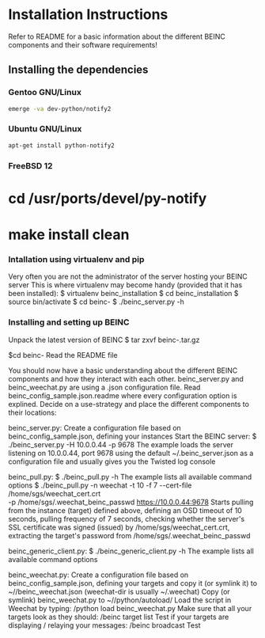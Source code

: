 # Installation Instructions

Refer to README for a basic information about the different BEINC components
and their software requirements!


## Installing the dependencies

### Gentoo GNU/Linux

   ```bash
   emerge -va dev-python/notify2
   ```


### Ubuntu GNU/Linux

   ```bash
   apt-get install python-notify2
   ```


### FreeBSD 12

# cd /usr/ports/devel/py-notify
# make install clean


### Intallation using virtualenv and pip

Very often you are not the administrator of the server hosting your BEINC server
This is where virtualenv may become handy (provided that it has been installed):
$ virtualenv beinc_installation
$ cd beinc_installation
$ source bin/activate
$ cd beinc-<version>
$ ./beinc_server.py -h


### Installing and setting up BEINC

Unpack the latest version of BEINC
$ tar zxvf beinc-<version>.tar.gz

$cd beinc-<version>
Read the README file

You should now have a basic understanding about the different BEINC components
and how they interact with each other.
beinc_server.py and beinc_weechat.py are using a .json configuration file.
Read beinc_config_sample.json.readme where every configuration option is explined.
Decide on a use-strategy and place the different components to their locations:

beinc_server.py:
Create a configuration file based on beinc_config_sample.json, defining your instances
Start the BEINC server:
$ ./beinc_server.py -H 10.0.0.44 -p 9678
The example loads the server listening on 10.0.0.44, port 9678 using the default
~/.beinc_server.json as a configuration file and usually gives you the Twisted
log console

beinc_pull.py:
$ ./beinc_pull.py -h
The example lists all available command options
$ ./beinc_pull.py -n weechat -t 10 -f 7 --cert-file /home/sgs/weechat_cert.crt \
  -p /home/sgs/.weechat_beinc_passwd https://10.0.0.44:9678
Starts pulling from the instance (target) defined above,
defining an OSD timeout of 10 seconds, pulling frequency of 7 seconds,
checking whether the server's SSL certificate was signed (issued) by /home/sgs/weechat_cert.crt,
extracting the target's password from /home/sgs/.weechat_beinc_passwd

beinc_generic_client.py:
$ ./beinc_generic_client.py -h
The example lists all available command options

beinc_weechat.py:
Create a configuration file based on beinc_config_sample.json, defining your targets
and copy it (or symlink it) to ~/<weechat-dir>/beinc_weechat.json
(weechat-dir is usually ~/.weechat)
Copy (or symlink) beinc_weechat.py to ~/<weechat-dir>/python/autoload/
Load the script in Weechat by typing: /python load beinc_weechat.py
Make sure that all your targets look as they should: /beinc target list
Test if your targets are displaying / relaying your messages: /beinc broadcast Test
